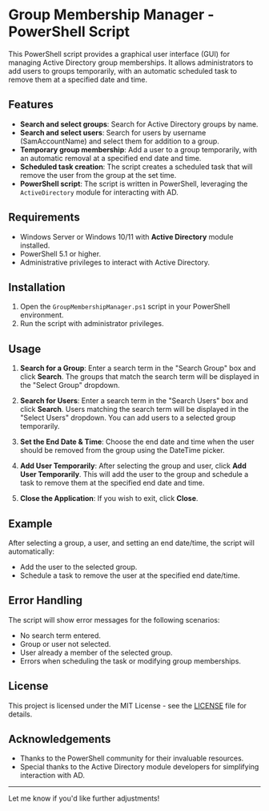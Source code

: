 # Group Membership Manager - PowerShell Script

This PowerShell script provides a graphical user interface (GUI) for managing Active Directory group memberships. It allows administrators to add users to groups temporarily, with an automatic scheduled task to remove them at a specified date and time.

## Features

- **Search and select groups**: Search for Active Directory groups by name.
- **Search and select users**: Search for users by username (SamAccountName) and select them for addition to a group.
- **Temporary group membership**: Add a user to a group temporarily, with an automatic removal at a specified end date and time.
- **Scheduled task creation**: The script creates a scheduled task that will remove the user from the group at the set time.
- **PowerShell script**: The script is written in PowerShell, leveraging the `ActiveDirectory` module for interacting with AD.

## Requirements

- Windows Server or Windows 10/11 with **Active Directory** module installed.
- PowerShell 5.1 or higher.
- Administrative privileges to interact with Active Directory.

## Installation

1. Open the `GroupMembershipManager.ps1` script in your PowerShell environment.
2. Run the script with administrator privileges.

## Usage

1. **Search for a Group**: Enter a search term in the "Search Group" box and click **Search**. The groups that match the search term will be displayed in the "Select Group" dropdown.
   
2. **Search for Users**: Enter a search term in the "Search Users" box and click **Search**. Users matching the search term will be displayed in the "Select Users" dropdown. You can add users to a selected group temporarily.

3. **Set the End Date & Time**: Choose the end date and time when the user should be removed from the group using the DateTime picker.

4. **Add User Temporarily**: After selecting the group and user, click **Add User Temporarily**. This will add the user to the group and schedule a task to remove them at the specified end date and time.

5. **Close the Application**: If you wish to exit, click **Close**.

## Example

After selecting a group, a user, and setting an end date/time, the script will automatically:

- Add the user to the selected group.
- Schedule a task to remove the user at the specified end date/time.

## Error Handling

The script will show error messages for the following scenarios:
- No search term entered.
- Group or user not selected.
- User already a member of the selected group.
- Errors when scheduling the task or modifying group memberships.

## License

This project is licensed under the MIT License - see the [LICENSE](LICENSE) file for details.

## Acknowledgements

- Thanks to the PowerShell community for their invaluable resources.
- Special thanks to the Active Directory module developers for simplifying interaction with AD.

---

Let me know if you'd like further adjustments!
